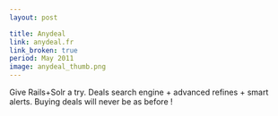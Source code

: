```yaml
---
layout: post

title: Anydeal
link: anydeal.fr
link_broken: true
period: May 2011
image: anydeal_thumb.png
---
```


Give Rails+Solr a try. Deals search engine + advanced refines + smart alerts. Buying deals will never be as before !

